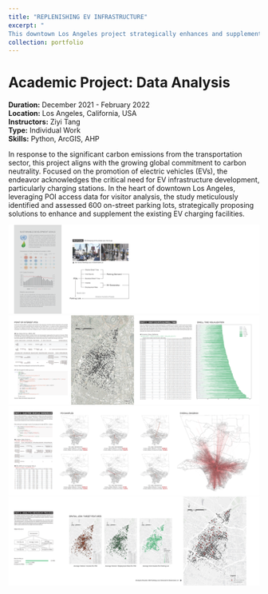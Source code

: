 ```yaml
---
title: "REPLENISHING EV INFRASTRUCTURE"
excerpt: "
This downtown Los Angeles project strategically enhances and supplements EV charging facilities, aligning with global carbon neutrality goals and recognizing the critical need for electric vehicle infrastructure development.<br/><img src='/images/proj4p3.png'>"
collection: portfolio
---
```

# Academic Project: Data Analysis

**Duration:** December 2021 - February 2022  
**Location:** Los Angeles, California, USA  
**Instructors:** Ziyi Tang  
**Type:** Individual Work  
**Skills:** Python, ArcGIS, AHP

In response to the significant carbon emissions from the transportation sector, this project aligns with the growing global commitment to carbon neutrality. Focused on the promotion of electric vehicles (EVs), the endeavor acknowledges the critical need for EV infrastructure development, particularly charging stations. In the heart of downtown Los Angeles, leveraging POI access data for visitor analysis, the study meticulously identified and assessed 600 on-street parking lots, strategically proposing solutions to enhance and supplement the existing EV charging facilities.

<img src='/images/proj4p1.png'><img src='/images/proj4p2.png'><img src='/images/proj4p3.png'><img src='/images/proj4p4.png'>
